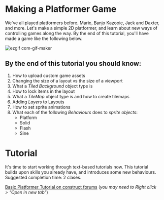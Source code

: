 # Making a Platformer Game
We've all played platformers before. Mario, Banjo Kazooie, Jack and Daxter, and more. Let's make a simple 2D platformer, and learn about new ways of controlling games along the way. By the end of this tutorial, you'll have made a game like the following below. 

![ezgif com-gif-maker](https://user-images.githubusercontent.com/101632496/206400508-a9ed87a5-1428-4334-98db-a81a82116393.gif)


## By the end of this tutorial you should know:
1. How to upload custom game assets
2. Changing the size of a layout vs the size of a viewport
3. What a *Tiled Background* object type is
4. How to lock items in the layout
5. What a *TileMap* object type is and how to create tilemaps
6. Adding *Layers* to Layouts
7. How to set sprite animations
8. What each of the following *Behaviours* does to *sprite objects*:
    - Platform
    - Solid
    - Flash
    - Sine

# Tutorial
It's time to start working through text-based tutorials now. This tutorial builds upon skills you already have, and introduces some new behaviours. Suggested completion time: 2 clases. 

[Basic Platformer Tutorial on construct forums](https://www.construct.net/en/tutorials/platformer-game-2329) (*you may need to Right click > "Open in new tab"*)
